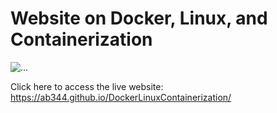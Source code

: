 # Website on Docker, Linux, and Containerization

<img src="https://raw.githubusercontent.com/ab344/DockerLinuxContainerization/main/img/homepage.png" alt="...">

Click here to access the live website: https://ab344.github.io/DockerLinuxContainerization/